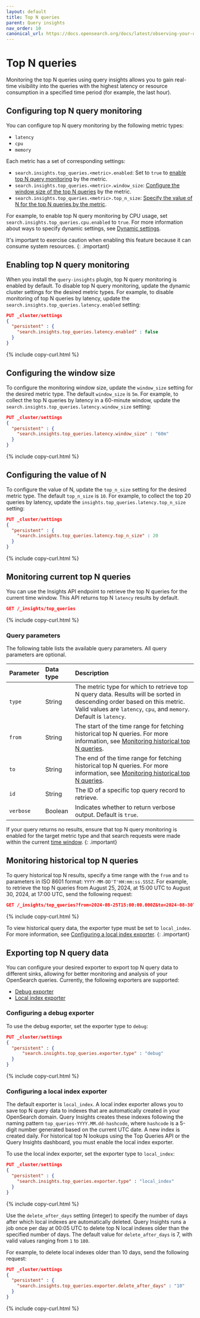 ```yaml
---
layout: default
title: Top N queries
parent: Query insights
nav_order: 10
canonical_url: https://docs.opensearch.org/docs/latest/observing-your-data/query-insights/top-n-queries/
---
```


# Top N queries

Monitoring the top N queries using query insights allows you to gain real-time visibility into the queries with the highest latency or resource consumption in a specified time period (for example, the last hour).

## Configuring top N query monitoring

You can configure top N query monitoring by the following metric types:

- `latency`
- `cpu`
- `memory`

Each metric has a set of corresponding settings:

- `search.insights.top_queries.<metric>.enabled`: Set to `true` to [enable top N query monitoring](#enabling-top-n-query-monitoring) by the metric.
- `search.insights.top_queries.<metric>.window_size`: [Configure the window size of the top N queries](#configuring-the-window-size) by the metric. 
- `search.insights.top_queries.<metric>.top_n_size`: [Specify the value of N for the top N queries by the metric](#configuring-the-value-of-n).

For example, to enable top N query monitoring by CPU usage, set `search.insights.top_queries.cpu.enabled` to `true`. For more information about ways to specify dynamic settings, see [Dynamic settings]({{site.url}}{{site.baseurl}}/install-and-configure/configuring-opensearch/index/#dynamic-settings).

It's important to exercise caution when enabling this feature because it can consume system resources.
{: .important}

## Enabling top N query monitoring 

When you install the `query-insights` plugin, top N query monitoring is enabled by default. To disable top N query monitoring, update the dynamic cluster settings for the desired metric types. For example, to disable monitoring of top N queries by latency, update the `search.insights.top_queries.latency.enabled` setting:

```json
PUT _cluster/settings
{
  "persistent" : {
    "search.insights.top_queries.latency.enabled" : false
  }
}
```
{% include copy-curl.html %}

## Configuring the window size

To configure the monitoring window size, update the `window_size` setting for the desired metric type. The default `window_size` is `5m`. For example, to collect the top N queries by latency in a 60-minute window, update the `search.insights.top_queries.latency.window_size` setting:

```json
PUT _cluster/settings
{
  "persistent" : {
    "search.insights.top_queries.latency.window_size" : "60m"
  }
}
```
{% include copy-curl.html %}

## Configuring the value of N 

To configure the value of N, update the `top_n_size` setting for the desired metric type. The default `top_n_size` is `10`. For example, to collect the top 20 queries by latency, update the `insights.top_queries.latency.top_n_size` setting:

```json
PUT _cluster/settings
{
  "persistent" : {
    "search.insights.top_queries.latency.top_n_size" : 20
  }
}
```
{% include copy-curl.html %}

## Monitoring current top N queries 

You can use the Insights API endpoint to retrieve the top N queries for the current time window. This API returns top N `latency` results by default.

```json
GET /_insights/top_queries
```
{% include copy-curl.html %}

### Query parameters

The following table lists the available query parameters. All query parameters are optional.

Parameter | Data type     | Description
:--- |:---------| :---
`type`    | String   | The metric type for which to retrieve top N query data. Results will be sorted in descending order based on this metric. Valid values are `latency`, `cpu`, and `memory`. Default is `latency`.
`from`    | String | The start of the time range for fetching historical top N queries. For more information, see [Monitoring historical top N queries](#monitoring-historical-top-N-queries).
`to`      | String | The end of the time range for fetching historical top N queries. For more information, see [Monitoring historical top N queries](#monitoring-historical-top-N-queries).
`id`      | String   | The ID of a specific top query record to retrieve.
`verbose` | Boolean  | Indicates whether to return verbose output. Default is `true`.

If your query returns no results, ensure that top N query monitoring is enabled for the target metric type and that search requests were made within the current [time window](#configuring-the-window-size).
{: .important}

## Monitoring historical top N queries

To query historical top N results, specify a time range with the `from` and `to` parameters in ISO 8601 format: `YYYY-MM-DD'T'HH:mm:ss.SSSZ`.
For example, to retrieve the top N queries from August 25, 2024, at 15:00 UTC to August 30, 2024, at 17:00 UTC, send the following request: 

```json
GET /_insights/top_queries?from=2024-08-25T15:00:00.000Z&to=2024-08-30T17:00:00.000Z
```
{% include copy-curl.html %}

To view historical query data, the exporter type must be set to `local_index`. For more information, see [Configuring a local index exporter](#configuring-a-local-index-exporter).
{: .important}

## Exporting top N query data

You can configure your desired exporter to export top N query data to different sinks, allowing for better monitoring and analysis of your OpenSearch queries. Currently, the following exporters are supported:
- [Debug exporter](#configuring-a-debug-exporter)
- [Local index exporter](#configuring-a-local-index-exporter)

### Configuring a debug exporter

To use the debug exporter, set the exporter type to `debug`:

```json
PUT _cluster/settings
{
  "persistent" : {
      "search.insights.top_queries.exporter.type" : "debug"
  }
}
```
{% include copy-curl.html %}

### Configuring a local index exporter

The default exporter is `local_index`. A local index exporter allows you to save top N query data to indexes that are automatically created in your OpenSearch domain. Query Insights creates these indexes following the naming pattern `top_queries-YYYY.MM.dd-hashcode`, where `hashcode` is a 5-digit number generated based on the current UTC date. A new index is created daily. For historical top N lookups using the Top Queries API or the Query Insights dashboard, you must enable the local index exporter.

To use the local index exporter, set the exporter type to `local_index`:

```json
PUT _cluster/settings
{
  "persistent" : {
    "search.insights.top_queries.exporter.type" : "local_index"
  }
}
```
{% include copy-curl.html %}

Use the `delete_after_days` setting (integer) to specify the number of days after which local indexes are automatically deleted. Query Insights runs a job once per day at 00:05 UTC to delete top N local indexes older than the specified number of days. The default value for `delete_after_days` is 7, with valid values ranging from `1` to `180`.

For example, to delete local indexes older than 10 days, send the following request:

```json
PUT _cluster/settings
{
  "persistent" : {
    "search.insights.top_queries.exporter.delete_after_days" : "10"
  }
}
```
{% include copy-curl.html %}
